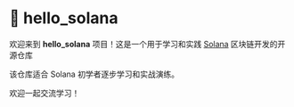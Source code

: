 # 🚀 hello_solana

欢迎来到 **hello_solana** 项目！这是一个用于学习和实践 [Solana](https://solana.com/) 区块链开发的开源仓库

该仓库适合 Solana 初学者逐步学习和实战演练。

欢迎一起交流学习！

